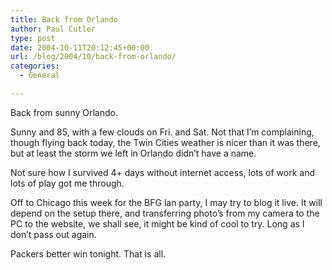 ```yaml
---
title: Back from Orlando
author: Paul Cutler
type: post
date: 2004-10-11T20:12:45+00:00
url: /blog/2004/10/back-from-orlando/
categories:
  - General

---
```

Back from sunny Orlando.

Sunny and 85, with a few clouds on Fri. and Sat. Not that I&#8217;m complaining, though flying back today, the Twin Cities weather is nicer than it was there, but at least the storm we left in Orlando didn&#8217;t have a name.

Not sure how I survived 4+ days without internet access, lots of work and lots of play got me through.

Off to Chicago this week for the BFG lan party, I may try to blog it live. It will depend on the setup there, and transferring photo&#8217;s from my camera to the PC to the website, we shall see, it might be kind of cool to try. Long as I don&#8217;t pass out again.

Packers better win tonight. That is all.